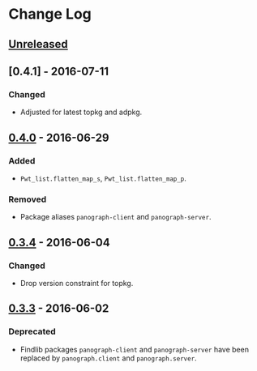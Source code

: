 # Change Log

## [Unreleased]

## [0.4.1] - 2016-07-11

### Changed
- Adjusted for latest topkg and adpkg.

## [0.4.0] - 2016-06-29

### Added
- `Pwt_list.flatten_map_s`, `Pwt_list.flatten_map_p`.

### Removed
- Package aliases `panograph-client` and `panograph-server`.

## [0.3.4] - 2016-06-04

### Changed
- Drop version constraint for topkg.

## [0.3.3] - 2016-06-02

### Deprecated
- Findlib packages `panograph-client` and `panograph-server` have been
  replaced by `panograph.client` and `panograph.server`.

[Unreleased]: https://github.com/paurkedal/panograph/compare/0.4.0...HEAD
[0.4.0]: https://github.com/paurkedal/panograph/compare/0.3.4...0.4.0
[0.3.4]: https://github.com/paurkedal/panograph/compare/0.3.3...0.3.4
[0.3.3]: https://github.com/paurkedal/panograph/compare/0.3.2...0.3.3

